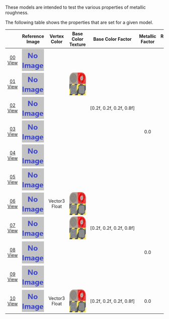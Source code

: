These models are intended to test the various properties of metallic roughness.  
 
The following table shows the properties that are set for a given model.  

|   | Reference Image | Vertex Color | Base Color Texture | Base Color Factor | Metallic Factor | Roughness Factor | Metallic Roughness Texture |
| :---: | :---: | :---: | :---: | :---: | :---: | :---: | :---: |
| [00](Material_MetallicRoughness_00.gltf)<br>[View](https://sandbox.babylonjs.com/) | <img src="ReferenceImages/Material_MetallicRoughness_00.png" align="middle"> |   |   |   |   |   |   |
| [01](Material_MetallicRoughness_01.gltf)<br>[View](https://sandbox.babylonjs.com/) | <img src="ReferenceImages/Material_MetallicRoughness_01.png" align="middle"> |   | <img src="Textures/BaseColor_Plane.png" height="72" width="72" align="middle"> |   |   |   |   |
| [02](Material_MetallicRoughness_02.gltf)<br>[View](https://sandbox.babylonjs.com/) | <img src="ReferenceImages/Material_MetallicRoughness_02.png" align="middle"> |   |   | [0.2f,&nbsp;0.2f,&nbsp;0.2f,&nbsp;0.8f] |   |   |   |
| [03](Material_MetallicRoughness_03.gltf)<br>[View](https://sandbox.babylonjs.com/) | <img src="ReferenceImages/Material_MetallicRoughness_03.png" align="middle"> |   |   |   | 0.0 |   |   |
| [04](Material_MetallicRoughness_04.gltf)<br>[View](https://sandbox.babylonjs.com/) | <img src="ReferenceImages/Material_MetallicRoughness_04.png" align="middle"> |   |   |   |   | 0.0 |   |
| [05](Material_MetallicRoughness_05.gltf)<br>[View](https://sandbox.babylonjs.com/) | <img src="ReferenceImages/Material_MetallicRoughness_05.png" align="middle"> |   |   |   |   |   | <img src="Textures/MetallicRoughness_Plane.png" height="72" width="72" align="middle"> |
| [06](Material_MetallicRoughness_06.gltf)<br>[View](https://sandbox.babylonjs.com/) | <img src="ReferenceImages/Material_MetallicRoughness_06.png" align="middle"> | Vector3 Float | <img src="Textures/BaseColor_Plane.png" height="72" width="72" align="middle"> |   |   |   |   |
| [07](Material_MetallicRoughness_07.gltf)<br>[View](https://sandbox.babylonjs.com/) | <img src="ReferenceImages/Material_MetallicRoughness_07.png" align="middle"> |   | <img src="Textures/BaseColor_Plane.png" height="72" width="72" align="middle"> | [0.2f,&nbsp;0.2f,&nbsp;0.2f,&nbsp;0.8f] |   |   |   |
| [08](Material_MetallicRoughness_08.gltf)<br>[View](https://sandbox.babylonjs.com/) | <img src="ReferenceImages/Material_MetallicRoughness_08.png" align="middle"> |   |   |   | 0.0 |   | <img src="Textures/MetallicRoughness_Plane.png" height="72" width="72" align="middle"> |
| [09](Material_MetallicRoughness_09.gltf)<br>[View](https://sandbox.babylonjs.com/) | <img src="ReferenceImages/Material_MetallicRoughness_09.png" align="middle"> |   |   |   |   | 0.0 | <img src="Textures/MetallicRoughness_Plane.png" height="72" width="72" align="middle"> |
| [10](Material_MetallicRoughness_10.gltf)<br>[View](https://sandbox.babylonjs.com/) | <img src="ReferenceImages/Material_MetallicRoughness_10.png" align="middle"> | Vector3 Float | <img src="Textures/BaseColor_Plane.png" height="72" width="72" align="middle"> | [0.2f,&nbsp;0.2f,&nbsp;0.2f,&nbsp;0.8f] | 0.0 | 0.0 | <img src="Textures/MetallicRoughness_Plane.png" height="72" width="72" align="middle"> |
 
